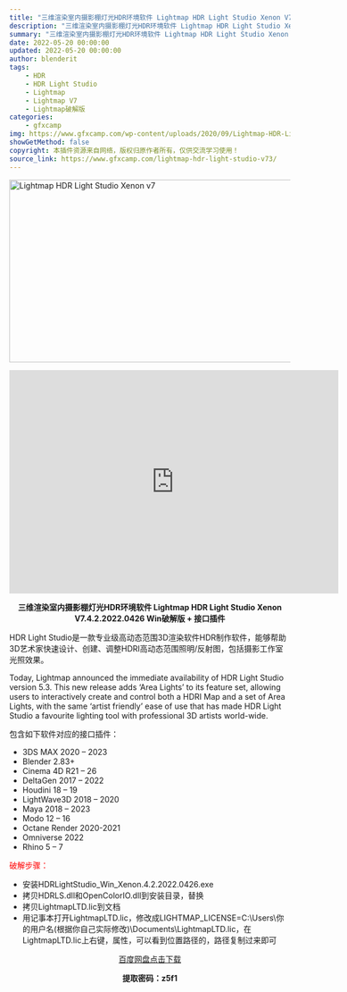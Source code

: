 ```yaml
---
title: "三维渲染室内摄影棚灯光HDR环境软件 Lightmap HDR Light Studio Xenon V7.4.2.2022.0426 Win破解版 + 接口插件"
description: "三维渲染室内摄影棚灯光HDR环境软件 Lightmap HDR Light Studio Xenon V7.4.2.2022.0426 Win破解版 + 接口插件 HDR Light Studio是一..."
summary: "三维渲染室内摄影棚灯光HDR环境软件 Lightmap HDR Light Studio Xenon V7.4.2.2022.0426 Win破解版 + 接口插件 HDR Light Studio是一..."
date: 2022-05-20 00:00:00
updated: 2022-05-20 00:00:00
author: blenderit
tags: 
    - HDR
    - HDR Light Studio
    - Lightmap
    - Lightmap V7
    - Lightmap破解版
categories:
    - gfxcamp
img: https://www.gfxcamp.com/wp-content/uploads/2020/09/Lightmap-HDR-Light-Studio-Xenon-v7.jpg
showGetMethod: false
copyright: 本插件资源来自网络，版权归原作者所有，仅供交流学习使用！
source_link: https://www.gfxcamp.com/lightmap-hdr-light-studio-v73/
---
```

<div><p><img decoding="async" class="aligncenter size-full wp-image-88884" src="https://www.gfxcamp.com/wp-content/uploads/2020/09/Lightmap-HDR-Light-Studio-Xenon-v7.jpg" data-src="https://www.gfxcamp.com/wp-content/uploads/2020/09/Lightmap-HDR-Light-Studio-Xenon-v7.jpg" alt="Lightmap HDR Light Studio Xenon v7" width="590" height="327" data-srcset="https://www.gfxcamp.com/wp-content/uploads/2020/09/Lightmap-HDR-Light-Studio-Xenon-v7.jpg 590w, https://www.gfxcamp.com/wp-content/uploads/2020/09/Lightmap-HDR-Light-Studio-Xenon-v7-150x83.jpg 150w, https://www.gfxcamp.com/wp-content/uploads/2020/09/Lightmap-HDR-Light-Studio-Xenon-v7-160x89.jpg 160w, https://www.gfxcamp.com/wp-content/uploads/2020/09/Lightmap-HDR-Light-Studio-Xenon-v7-442x245.jpg 442w" data-sizes="(max-width: 590px) 100vw, 590px"></p><p style="text-align: center;"><iframe loading="lazy" src="https://player.youku.com/embed/XMTQ4NzgwMDc1Ng==" width="590" height="400" frameborder="0" allowfullscreen="allowfullscreen"></iframe></p><p style="text-align: center;"><strong>三维渲染室内摄影棚灯光HDR环境软件 Lightmap HDR Light Studio Xenon V7.4.2.2022.0426 Win破解版 + 接口插件</strong></p><p>HDR Light Studio是一款专业级高动态范围3D渲染软件HDR制作软件，能够帮助3D艺术家快速设计、创建、调整HDRI高动态范围照明/反射图，包括摄影工作室光照效果。</p><p>Today, Lightmap announced the immediate availability of HDR Light Studio version 5.3. This new release adds ‘Area Lights’ to its feature set, allowing users to interactively create and control both a HDRI Map and a set of Area Lights, with the same ‘artist friendly’ ease of use that has made HDR Light Studio a favourite lighting tool with professional 3D artists world-wide.</p><p>包含如下软件对应的接口插件：</p><ul>
<li>3DS MAX 2020 – 2023</li>
<li>Blender 2.83+</li>
<li>Cinema 4D R21 – 26</li>
<li>DeltaGen 2017 – 2022</li>
<li>Houdini 18 – 19</li>
<li>LightWave3D 2018 – 2020</li>
<li>Maya 2018 – 2023</li>
<li>Modo 12 – 16</li>
<li>Octane Render 2020-2021</li>
<li>Omniverse 2022</li>
<li>Rhino 5 – 7</li>
</ul><p><span style="color: #ff0000;">破解步骤：</span></p><ul>
<li>安装HDRLightStudio_Win_Xenon.4.2.2022.0426.exe</li>
<li>拷贝HDRLS.dll和OpenColorIO.dll到安装目录，替换</li>
<li>拷贝LightmapLTD.lic到文档</li>
<li>用记事本打开LightmapLTD.lic，修改成LIGHTMAP_LICENSE=C:\Users\你的用户名(根据你自己实际修改)\Documents\LightmapLTD.lic，在LightmapLTD.lic上右键，属性，可以看到位置路径的，路径复制过来即可</li>
</ul><p style="text-align: center;"><a class="maxbutton-3 maxbutton maxbutton-baidu" target="_blank" rel="noopener" href="https://pan.baidu.com/s/1_P0T3H3IL9bwVq_Pfqlb9g?pwd=z5f1"><span class="mb-text">百度网盘点击下载</span></a></p><p style="text-align: center;"><strong>提取密码：z5f1</strong></p></div>